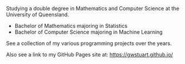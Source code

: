 Studying a double degree in Mathematics and Computer Science at the University of Queensland.
- Bachelor of Mathematics majoring in Statistics
- Bachelor of Computer Science majoring in Machine Learning

See a collection of my various programming projects over the years.

Also see a link to my GitHub Pages site at: https://gwstuart.github.io/
